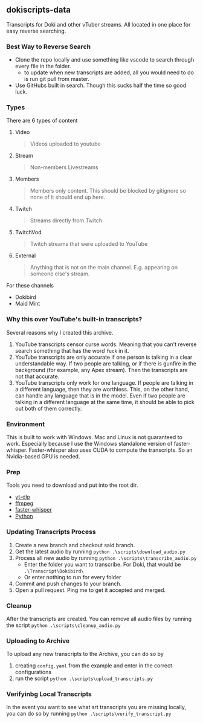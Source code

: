 ## dokiscripts-data
Transcripts for Doki and other vTuber streams. All located in one place for easy reverse searching.

### Best Way to Reverse Search
- Clone the repo locally and use something like vscode to search through every file in the folder.
    - to update when new transcripts are added, all you would need to do is run git pull from master.
- Use GitHubs built in search. Though this sucks half the time so good luck.

### Types
There are 6 types of content
1. Video
    > Videos uploaded to youtube
2. Stream
    > Non-members Livestreams
3. Members
    > Members only content. This should be blocked by gitignore so none of it should end up here.
4. Twitch
    > Streams directly from Twitch
5. TwitchVod
    > Twitch streams that were uploaded to YouTube
6. External
    > Anything that is not on the main channel. E.g. appearing on someone else's stream.

For these channels
- Dokibird
- Maid Mint

### Why this over YouTube's built-in transcripts?
Several reasons why I created this archive.
1. YouTube transcripts censor curse words. Meaning that you can't reverse search something that has the word `fuck` in it.
2. YouTube transcripts are only accurate if one person is talking in a clear understandable way. If two people are talking, or if there is gunfire in the background (for example, any Apex stream). Then the transcripts are not that accurate.
3. YouTube transcripts only work for one language. If people are talking in a different language, then they are worthless. This, on the other hand, can handle any language that is in the model. Even if two people are talking in a different language at the same time, it should be able to pick out both of them correctly.

### Environment
This is built to work with Windows. Mac and Linux is not guaranteed to work. Especially because I use the Windows standalone version of faster-whisper.
Faster-whisper also uses CUDA to compute the transcripts. So an Nvidia-based GPU is needed.

### Prep
Tools you need to download and put into the root dir.
- [yt-dlp](https://github.com/yt-dlp/yt-dlp)
- [ffmpeg](https://github.com/FFmpeg/FFmpeg)
- [faster-whisper](https://github.com/Purfview/whisper-standalone-win)
- [Python](https://www.python.org/downloads/)

### Updating Transcripts Process
1. Create a new branch and checkout said branch.
2. Get the latest audio by running `python .\scripts\download_audio.py`
3. Process all new audio by running `python .\scripts\transcribe_audio.py`
    - Enter the folder you want to transcribe. For Doki, that would be `.\Transcript\Dokibird\`
    - Or enter nothing to run for every folder
4. Commit and push changes to your branch.
5. Open a pull request. Ping me to get it accepted and merged.

### Cleanup
After the transcripts are created. You can remove all audio files by running the script `python .\scripts\cleanup_audio.py`

### Uploading to Archive
To upload any new transcripts to the Archive, you can do so by
1. creating `config.yaml` from the example and enter in the correct configurations
2. run the script `python .\scripts\upload_transcripts.py`

### Verifyinbg Local Transcripts
In the event you want to see what srt transcripts you are missing locally, you can do so by running `python .\scripts\verify_transcript.py`
